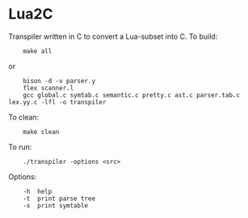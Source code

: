 # Lua2C
Transpiler written in C to convert a Lua-subset into C.
To build:
```shell
    make all
```
or
```shell
    bison -d -v parser.y
    flex scanner.l
    gcc global.c symtab.c semantic.c pretty.c ast.c parser.tab.c lex.yy.c -lfl -o transpiler
```
To clean:
```shell
    make clean
```
To run:
```shell
    ./transpiler -options <src>
```
Options:
```shell
    -h  help
    -t  print parse tree
    -s  print symtable
```
